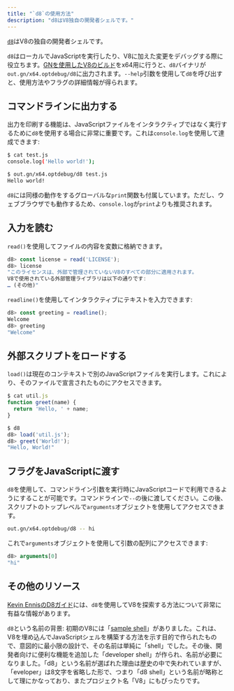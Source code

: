 ```yaml
---
title: "`d8`の使用方法"
description: "d8はV8独自の開発者シェルです。"
---
```

[`d8`](https://source.chromium.org/chromium/chromium/src/+/main:v8/src/d8/)はV8の独自の開発者シェルです。

`d8`はローカルでJavaScriptを実行したり、V8に加えた変更をデバッグする際に役立ちます。[GNを使用したV8のビルド](/docs/build-gn)をx64用に行うと、`d8`バイナリが`out.gn/x64.optdebug/d8`に出力されます。`--help`引数を使用して`d8`を呼び出すと、使用方法やフラグの詳細情報が得られます。

## コマンドラインに出力する

出力を印刷する機能は、JavaScriptファイルをインタラクティブではなく実行するために`d8`を使用する場合に非常に重要です。これは`console.log`を使用して達成できます:

```bash
$ cat test.js
console.log('Hello world!');

$ out.gn/x64.optdebug/d8 test.js
Hello world!
```

`d8`には同様の動作をするグローバルな`print`関数も付属しています。ただし、ウェブブラウザでも動作するため、`console.log`が`print`よりも推奨されます。

## 入力を読む

`read()`を使用してファイルの内容を変数に格納できます。

```js
d8> const license = read('LICENSE');
d8> license
"このライセンスは、外部で管理されていないV8のすべての部分に適用されます。
V8で使用されている外部管理ライブラリは以下の通りです:
… (その他)"
```

`readline()`を使用してインタラクティブにテキストを入力できます:

```js
d8> const greeting = readline();
Welcome
d8> greeting
"Welcome"
```

## 外部スクリプトをロードする

`load()`は現在のコンテキストで別のJavaScriptファイルを実行します。これにより、そのファイルで宣言されたものにアクセスできます。

```js
$ cat util.js
function greet(name) {
  return 'Hello, ' + name;
}

$ d8
d8> load('util.js');
d8> greet('World!');
"Hello, World!"
```

## フラグをJavaScriptに渡す

`d8`を使用して、コマンドライン引数を実行時にJavaScriptコードで利用できるようにすることが可能です。コマンドラインで`--`の後に渡してください。この後、スクリプトのトップレベルで`arguments`オブジェクトを使用してアクセスできます。

```bash
out.gn/x64.optdebug/d8 -- hi
```

これで`arguments`オブジェクトを使用して引数の配列にアクセスできます:

```js
d8> arguments[0]
"hi"
```

## その他のリソース

[Kevin EnnisのD8ガイド](https://gist.github.com/kevincennis/0cd2138c78a07412ef21)には、`d8`を使用してV8を探索する方法について非常に有益な情報があります。

`d8`という名前の背景: 初期のV8には「[sample shell](https://chromium.googlesource.com/v8/v8/+/master/samples/shell.cc)」がありました。これは、V8を埋め込んでJavaScriptシェルを構築する方法を示す目的で作られたもので、意図的に最小限の設計で、その名前は単純に「shell」でした。その後、開発者向けに便利な機能を追加した「developer shell」が作られ、名前が必要になりました。「d8」という名前が選ばれた理由は歴史の中で失われていますが、「eveloper」は8文字を省略した形で、つまり「d8 shell」という名前が略称として理にかなっており、またプロジェクト名「V8」にもぴったりです。
